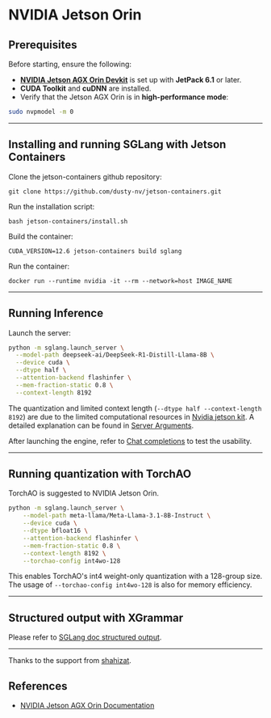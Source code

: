 # NVIDIA Jetson Orin

## Prerequisites

Before starting, ensure the following:

- [**NVIDIA Jetson AGX Orin Devkit**](https://www.nvidia.com/en-us/autonomous-machines/embedded-systems/jetson-orin/) is set up with **JetPack 6.1** or later.
- **CUDA Toolkit** and **cuDNN** are installed.
- Verify that the Jetson AGX Orin is in **high-performance mode**:
```bash
sudo nvpmodel -m 0
```
* * * * *
## Installing and running SGLang with Jetson Containers
Clone the jetson-containers github repository:
```
git clone https://github.com/dusty-nv/jetson-containers.git
```
Run the installation script:
```
bash jetson-containers/install.sh
```
Build the container:
```
CUDA_VERSION=12.6 jetson-containers build sglang
```
Run the container:
```
docker run --runtime nvidia -it --rm --network=host IMAGE_NAME
```
* * * * *

Running Inference
-----------------------------------------

Launch the server:
```bash
python -m sglang.launch_server \
  --model-path deepseek-ai/DeepSeek-R1-Distill-Llama-8B \
  --device cuda \
  --dtype half \
  --attention-backend flashinfer \
  --mem-fraction-static 0.8 \
  --context-length 8192
```
The quantization and limited context length (`--dtype half --context-length 8192`) are due to the limited computational resources in [Nvidia jetson kit](https://www.nvidia.com/en-us/autonomous-machines/embedded-systems/jetson-orin/). A detailed explanation can be found in [Server Arguments](../backend/server_arguments.md).

After launching the engine, refer to [Chat completions](https://docs.sglang.ai/backend/openai_api_completions.html#Usage) to test the usability.
* * * * *
Running quantization with TorchAO
-------------------------------------
TorchAO is suggested to NVIDIA Jetson Orin.
```bash
python -m sglang.launch_server \
    --model-path meta-llama/Meta-Llama-3.1-8B-Instruct \
    --device cuda \
    --dtype bfloat16 \
    --attention-backend flashinfer \
    --mem-fraction-static 0.8 \
    --context-length 8192 \
    --torchao-config int4wo-128
```
This enables TorchAO's int4 weight-only quantization with a 128-group size. The usage of `--torchao-config int4wo-128` is also for memory efficiency.


* * * * *
Structured output with XGrammar
-------------------------------
Please refer to [SGLang doc structured output](../backend/structured_outputs.ipynb).
* * * * *

Thanks to the support from [shahizat](https://github.com/shahizat).

References
----------
-   [NVIDIA Jetson AGX Orin Documentation](https://developer.nvidia.com/embedded/jetson-agx-orin)
